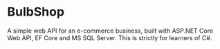 # BulbShop
A simple web API for an e-commerce business, built with ASP.NET Core Web API, EF Core and MS SQL Server. This is strictly for learners of C#.